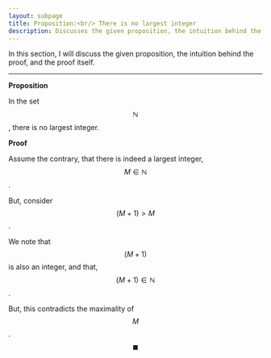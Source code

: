 ```yaml
---
layout: subpage
title: Proposition:<br/> There is no largest integer
description: Discusses the given proposition, the intuition behind the proof, and the proof itself
---
```


In this section, I will discuss the given proposition, the intuition behind the proof, and the
proof itself.

---

**Proposition**

In the set $$\mathbb{N}$$, there is no largest integer.

**Proof**

Assume the contrary, that there is indeed a largest integer, $$M \in \mathbb{N}$$.

But, consider $$(M + 1) > M$$.

We note that $$(M + 1)$$ is also an integer, and that, $$(M + 1) \in \mathbb{N}$$.

But, this contradicts the maximality of $$M$$. $$\blacksquare$$
